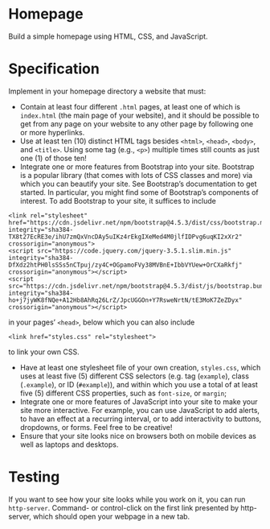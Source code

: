 # Homepage
Build a simple homepage using HTML, CSS, and JavaScript.

# Specification
Implement in your homepage directory a website that must:

- Contain at least four different ```.html``` pages, at least one of which is ```index.html``` (the main page of your website), and it should be possible to get from any page on your website to any other page by following one or more hyperlinks.
- Use at least ten (10) distinct HTML tags besides ```<html>```, ```<head>```, ```<body>```, and ```<title>```. Using some tag (e.g., ```<p>```) multiple times still counts as just one (1) of those ten!
- Integrate one or more features from Bootstrap into your site. Bootstrap is a popular library (that comes with lots of CSS classes and more) via which you can beautify your site. See Bootstrap’s documentation to get started. In particular, you might find some of Bootstrap’s components of interest. To add Bootstrap to your site, it suffices to include
```
<link rel="stylesheet" href="https://cdn.jsdelivr.net/npm/bootstrap@4.5.3/dist/css/bootstrap.min.css" integrity="sha384-TX8t27EcRE3e/ihU7zmQxVncDAy5uIKz4rEkgIXeMed4M0jlfIDPvg6uqKI2xXr2" crossorigin="anonymous">
<script src="https://code.jquery.com/jquery-3.5.1.slim.min.js" integrity="sha384-DfXdz2htPH0lsSSs5nCTpuj/zy4C+OGpamoFVy38MVBnE+IbbVYUew+OrCXaRkfj" crossorigin="anonymous"></script>
<script src="https://cdn.jsdelivr.net/npm/bootstrap@4.5.3/dist/js/bootstrap.bundle.min.js" integrity="sha384-ho+j7jyWK8fNQe+A12Hb8AhRq26LrZ/JpcUGGOn+Y7RsweNrtN/tE3MoK7ZeZDyx" crossorigin="anonymous"></script>
```
in your pages’ ```<head>```, below which you can also include
```
<link href="styles.css" rel="stylesheet">
```
to link your own CSS.
 - Have at least one stylesheet file of your own creation, ```styles.css```, which uses at least five (5) different CSS selectors (e.g. tag (```example```), class (```.example```), or ID (```#example```)), and within which you use a total of at least five (5) different CSS properties, such as ```font-size```, or ```margin```;
 - Integrate one or more features of JavaScript into your site to make your site more interactive. For example, you can use JavaScript to add alerts, to have an effect at a recurring interval, or to add interactivity to buttons, dropdowns, or forms. Feel free to be creative!
 - Ensure that your site looks nice on browsers both on mobile devices as well as laptops and desktops.

# Testing
If you want to see how your site looks while you work on it, you can run ```http-server```. Command- or control-click on the first link presented by http-server, which should open your webpage in a new tab. 
